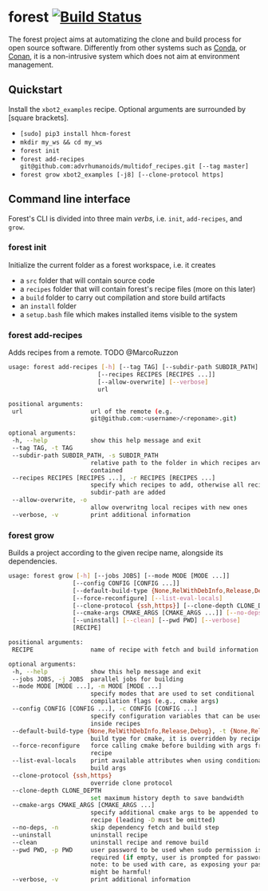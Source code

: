 # forest [![Build Status](https://app.travis-ci.com/ADVRHumanoids/forest.svg?branch=master)](https://app.travis-ci.com/ADVRHumanoids/forest)
The forest project aims at automatizing the clone and build process for open source software. Differently from other systems such as [Conda](https://docs.conda.io/en/latest/), or [Conan](https://conan.io/), it is a non-intrusive system which does not aim at environment management. 

## Quickstart
Install the `xbot2_examples` recipe. Optional arguments are surrounded by [square brackets].
 - `[sudo] pip3 install hhcm-forest`
 - `mkdir my_ws && cd my_ws` 
 - `forest init`
 - `forest add-recipes git@github.com:advrhumanoids/multidof_recipes.git [--tag master]`
 - `forest grow xbot2_examples [-j8] [--clone-protocol https]`
 
## Command line interface
Forest's CLI is divided into three main *verbs*, i.e. `init`, `add-recipes`, and `grow`.

### forest init
Initialize the current folder as a forest workspace, i.e. it creates
 - a `src` folder that will contain source code
 - a `recipes` folder that will contain forest's recipe files (more on this later)
 - a `build` folder to carry out compilation and store build artifacts 
 - an `install` folder 
 - a `setup.bash` file which makes installed items visible to the system
 
 ### forest add-recipes
 Adds recipes from a remote. TODO @MarcoRuzzon

 ```bash
 usage: forest add-recipes [-h] [--tag TAG] [--subdir-path SUBDIR_PATH]
                          [--recipes RECIPES [RECIPES ...]]
                          [--allow-overwrite] [--verbose]
                          url

positional arguments:
  url                   url of the remote (e.g.
                        git@github.com:<username>/<reponame>.git)

optional arguments:
  -h, --help            show this help message and exit
  --tag TAG, -t TAG
  --subdir-path SUBDIR_PATH, -s SUBDIR_PATH
                        relative path to the folder in which recipes are
                        contained
  --recipes RECIPES [RECIPES ...], -r RECIPES [RECIPES ...]
                        specify which recipes to add, otherwise all recipes in
                        subdir-path are added
  --allow-overwrite, -o
                        allow overwritng local recipes with new ones
  --verbose, -v         print additional information

```

 ### forest grow
 Builds a project according to the given recipe name, alongside its dependencies.

 ```bash
 usage: forest grow [-h] [--jobs JOBS] [--mode MODE [MODE ...]]
                   [--config CONFIG [CONFIG ...]]
                   [--default-build-type {None,RelWithDebInfo,Release,Debug}]
                   [--force-reconfigure] [--list-eval-locals]
                   [--clone-protocol {ssh,https}] [--clone-depth CLONE_DEPTH]
                   [--cmake-args CMAKE_ARGS [CMAKE_ARGS ...]] [--no-deps]
                   [--uninstall] [--clean] [--pwd PWD] [--verbose]
                   [RECIPE]

positional arguments:
  RECIPE                name of recipe with fetch and build information

optional arguments:
  -h, --help            show this help message and exit
  --jobs JOBS, -j JOBS  parallel jobs for building
  --mode MODE [MODE ...], -m MODE [MODE ...]
                        specify modes that are used to set conditional
                        compilation flags (e.g., cmake args)
  --config CONFIG [CONFIG ...], -c CONFIG [CONFIG ...]
                        specify configuration variables that can be used
                        inside recipes
  --default-build-type {None,RelWithDebInfo,Release,Debug}, -t {None,RelWithDebInfo,Release,Debug}
                        build type for cmake, it is overridden by recipe
  --force-reconfigure   force calling cmake before building with args from the
                        recipe
  --list-eval-locals    print available attributes when using conditional
                        build args
  --clone-protocol {ssh,https}
                        override clone protocol
  --clone-depth CLONE_DEPTH
                        set maximum history depth to save bandwidth
  --cmake-args CMAKE_ARGS [CMAKE_ARGS ...]
                        specify additional cmake args to be appended to each
                        recipe (leading -D must be omitted)
  --no-deps, -n         skip dependency fetch and build step
  --uninstall           uninstall recipe
  --clean               uninstall recipe and remove build
  --pwd PWD, -p PWD     user password to be used when sudo permission is
                        required (if empty, user is prompted for password);
                        note: to be used with care, as exposing your password
                        might be harmful!
  --verbose, -v         print additional information
```
